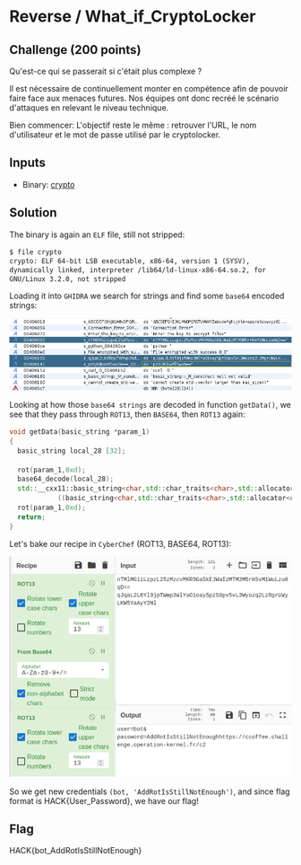 # Reverse / What_if_CryptoLocker

## Challenge (200 points)
Qu'est-ce qui se passerait si c'était plus complexe ?

Il est nécessaire de continuellement monter en compétence afin de pouvoir faire face aux menaces futures. Nos équipes ont donc recréé le scénario d'attaques en relevant le niveau technique.

Bien commencer:
L'objectif reste le même : retrouver l'URL, le nom d'utilisateur et le mot de passe utilisé par le cryptolocker.

## Inputs
- Binary: [crypto](./crypto)

## Solution
The binary is again an `ELF` file, still not stripped:
```shell
$ file crypto
crypto: ELF 64-bit LSB executable, x86-64, version 1 (SYSV), dynamically linked, interpreter /lib64/ld-linux-x86-64.so.2, for GNU/Linux 3.2.0, not stripped
```

Loading it into `GHIDRA` we search for strings and find some `base64` encoded strings:

![ghidra.png](./ghidra.png)

Looking at how those `base64 strings` are decoded in function `getData()`, we see that they pass through `ROT13`, then `BASE64`, then `ROT13` again:
```c++
void getData(basic_string *param_1)
{
  basic_string local_28 [32];
  
  rot(param_1,0xd);
  base64_decode(local_28);
  std::__cxx11::basic_string<char,std::char_traits<char>,std::allocator<char>>::~basic_string
            ((basic_string<char,std::char_traits<char>,std::allocator<char>> *)local_28);
  rot(param_1,0xd);
  return;
}
```

Let's bake our recipe in `CyberChef` (ROT13, BASE64, ROT13):

![cyberchef.png](./cyberchef.png)

So we get new credentials `(bot, 'AddRotIsStillNotEnough')`, and since flag format is HACK{User_Password}, we have our flag!

## Flag
HACK{bot_AddRotIsStillNotEnough}
